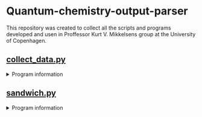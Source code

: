 # Quantum-chemistry-output-parser
This repository was created to collect all the scripts and programs developed and usen in Proffessor Kurt V. Mikkelsens group at the University of Copenhagen.
## [collect_data.py](./collect_data.py)
<details><summary> Program information </summary>
<p>
  A script designed to make it easier to extract data from .out files

  Currently the following has been implemented:<br/>
  | Data types                      |       ORCA       |     GAUSSIAN     |      DALTON      |     LSDALTON     |
  |:--------------------------------|:----------------:|:----------------:|:----------------:|:----------------:|
  | Total energies                  |:heavy_check_mark:|:heavy_check_mark:|:heavy_check_mark:|:heavy_check_mark:|
  | Zero-Point Vibrational energies |:heavy_check_mark:|:heavy_check_mark:|        :x:       |        :x:       |
  | Enthalpies                      |:heavy_check_mark:|:heavy_check_mark:|        :x:       |        :x:       |
  | Entropies                       |        :x:       |        :x:       |        :x:       |        :x:       |
  | Gibbs Free energies             |:heavy_check_mark:|:heavy_check_mark:|        :x:       |        :x:       |
  | Dipole moments                  |:heavy_check_mark:|:heavy_check_mark:|:heavy_check_mark:|        :x:       |
  | Polarizabilities                |:heavy_check_mark:|:heavy_check_mark:|:heavy_check_mark:|        :x:       |
  | Excitation energies             |:heavy_check_mark:|        :x:       |:heavy_check_mark:|        :x:       |
  | Oscillator strengths            |:heavy_check_mark:|        :x:       |:heavy_check_mark:|        :x:       |
  | Frequencies                     |:heavy_check_mark:|:heavy_check_mark:|        :x:       |        :x:       |
  | Partition functions             |        :x:       |:heavy_check_mark:|        :x:       |        :x:       |

  Some more advanced functions are:
  - UV/VIS Spectra
    - Requires excitation energies and oscillator strengths in the .out file
</p>
</details>

## [sandwich.py](./sandwich.py)
<details><summary> Program information </summary>
<p>
  A script designed to make nanoparticles on either side of a molecule
  
  Takes the molecule as a xyz file, the two atoms the nanoparticles will be aligned with and the diameter of the particles (in that order).
  
  #### Keywords
  
  By default the atomnumbers used to choose alignment is those shown in molden. If instead you wish to choose by the linenumbers as they are in the xyz file you can use the *-l* or *--linenumber* keywords. <br/>
  As default the basis set pc-1 and the RI basis set pc-1-RI will be used. This can be changed with the keywords *--basis and* --ribasis accordingly. <br/>
  An xyz file containing all the information about the junvtion will also be saved, this can be turned off by supplying the keyword *--returnxyz*. <br/>
  If the nanoparticles are spherical in nature (such as Au, Ag & Cu contrary to TiO<sub>2</sub> which is a slab) they will by default turn inwards towards the molecule. For the   nanoparticles to turn outwards the keyword *--outwards* can be supplied. <br/>
  Furthermore the charge of the molecule in the junction is by default 0, this can be changed using the *--charge* keyword <\br>
</p>
</details>
